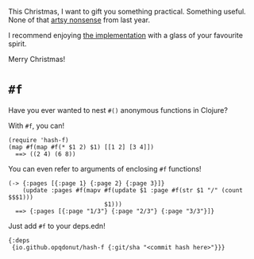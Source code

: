 This Christmas, I want to gift you something practical. Something useful.
None of that
[artsy nonsense](https://gist.github.com/opqdonut/b3f755badfa37e1c6363b2419bfcffda)
from last year.

I recommend enjoying [the implementation](src/hash_f.clj) with a glass
of your favourite spirit.

Merry Christmas!

# `#f`

Have you ever wanted to nest `#()` anonymous functions in Clojure?

With `#f`, you can!

```
(require 'hash-f)
(map #f(map #f(* $1 2) $1) [[1 2] [3 4]])
  ==> ((2 4) (6 8))
```

You can even refer to arguments of enclosing `#f` functions!

```
(-> {:pages [{:page 1} {:page 2} {:page 3}]}
    (update :pages #f(mapv #f(update $1 :page #f(str $1 "/" (count $$$1)))
                           $1)))
  ==> {:pages [{:page "1/3"} {:page "2/3"} {:page "3/3"}]}
```

Just add `#f` to your deps.edn!

```
{:deps
 {io.github.opqdonut/hash-f {:git/sha "<commit hash here>"}}}
```

